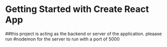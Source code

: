 # Getting Started with Create React App

##this project is acting as the backend or server of the application.
pleaase run #nodemon for the server to run with a port of 5000


